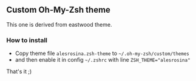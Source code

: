 ## Custom Oh-My-Zsh theme

This one is derived from eastwood theme.

### How to install

- Copy theme file `alesrosina.zsh-theme` to `~/.oh-my-zsh/custom/themes`
- and then enable it in config `~/.zshrc` with line `ZSH_THEME="alesrosina"`

That's it ;)
